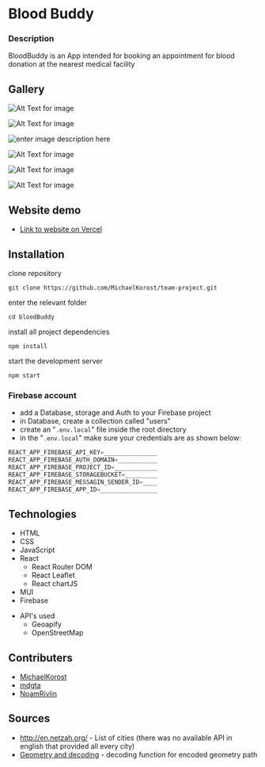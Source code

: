 

# Blood Buddy

### Description

BloodBuddy is an App intended for booking an appointment for blood donation at the nearest medical facility  

## Gallery

![Alt Text for image](https://i.imgur.com/YQ7ol3V.jpeg "Login")

![Alt Text for image](https://i.imgur.com/6vXLJBj.pngg "Profile")

![enter image description here](https://i.imgur.com/TgtdaHZ.png)

![Alt Text for image](https://i.imgur.com/4X9mkLN.png "Map")

![Alt Text for image](https://i.imgur.com/94TA1b5.jpg "Chart")

![Alt Text for image](https://i.imgur.com/ruJDKzH.png "Chart")

## Website demo
- [Link to website on Vercel](https://team-project-iota.vercel.app/)

## Installation

clone repository

```
git clone https://github.com/MichaelKorost/team-project.git
```
enter the relevant folder

```
cd bloodBuddy
```

install all project dependencies

```
npm install
```

start the development server

```
npm start
```
### Firebase account

- add a Database, storage and Auth to your Firebase project
- in Database, create a collection called "users"
- create an "`.env.local`" file inside the root directory
- in the  "`.env.local`" make sure your credentials are as shown below:

```js
REACT_APP_FIREBASE_API_KEY=_______________
REACT_APP_FIREBASE_AUTH_DOMAIN=___________
REACT_APP_FIREBASE_PROJECT_ID=____________
REACT_APP_FIREBASE_STORAGEBUCKET=_________
REACT_APP_FIREBASE_MESSAGIN_SENDER_ID=____
REACT_APP_FIREBASE_APP_ID=________________
```


## Technologies

- HTML
- CSS
- JavaScript
- React
	- React Router DOM
	- React Leaflet
	- React chartJS
- MUI
- Firebase
* API's used
	* Geoapify
	* OpenStreetMap

## Contributers

- [MichaelKorost](https://github.com/MichaelKorost)
- [mdgta](https://github.com/mdgta)
- [NoamRivlin](https://github.com/NoamRivlin)

## Sources

* http://en.netzah.org/ - List of cities (there was no available API in english that provided all every city)
* [Geometry and decoding](https://stackoverflow.com/questions/15924834/decoding-polyline-with-new-google-maps-api) - decoding function for encoded geometry path

